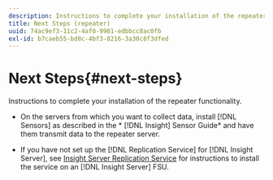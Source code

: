 ```yaml
---
description: Instructions to complete your installation of the repeater functionality.
title: Next Steps (repeater)
uuid: 74ac9ef3-11c2-4af0-9901-edbbcc8ac0fb
exl-id: b7caeb55-bd8c-4bf3-8216-3a30c8f3dfed
---
```

# Next Steps{#next-steps}

Instructions to complete your installation of the repeater functionality.

* On the servers from which you want to collect data, install [!DNL Sensors] as described in the * [!DNL Insight] Sensor Guide* and have them transmit data to the repeater server. 

* If you have not set up the [!DNL Replication Service] for [!DNL Insight Server], see [Insight Server Replication Service](../../../../home/c-inst-svr/c-ins-svr-rep-svc/c-ins-svr-rep-svc.md#concept-926e654e80d943a0b6ac44a82a510d92) for instructions to install the service on an [!DNL Insight Server] FSU.
